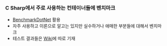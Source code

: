### C Sharp에서 주로 사용하는 컨테이너들에 벤치마크

* [BenchmarkDotNet](https://github.com/dotnet/BenchmarkDotNet) 활용
* 자주 사용하고 이론으로 알고는 있지만 실수하거나 애매한 부분들에 대해서 벤치마크
* 테스트 결과들은 [Wiki](https://github.com/junhun0106/CSharp/wiki)에 따로 기재
